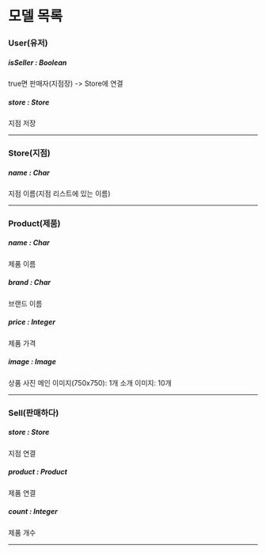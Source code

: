 # 모델 목록
### User(유저)
##### isSeller : Boolean
true면 판매자(지점장) -> Store에 연결
##### store : Store
지점 저장

---
### Store(지점)
##### name : Char
지점 이름(지점 리스트에 있는 이름)

---
### Product(제품)
##### name : Char
제품 이름
##### brand : Char
브랜드 이름
##### price : Integer
제품 가격
##### image : Image
상품 사진
메인 이미지(750x750): 1개
소개 이미지: 10개

---

### Sell(판매하다)
##### store : Store
지점 연결
##### product : Product
제품 연결
##### count : Integer
제품 개수

---